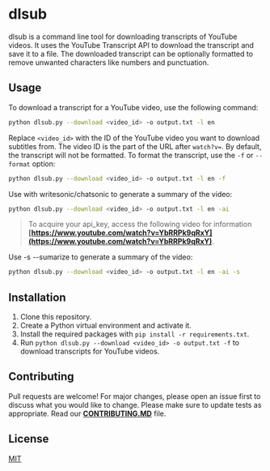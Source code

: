 # dlsub

dlsub is a command line tool for downloading transcripts of YouTube videos. It uses the YouTube Transcript API to download the transcript and save it to a file. The downloaded transcript can be optionally formatted to remove unwanted characters like numbers and punctuation.

## Usage

To download a transcript for a YouTube video, use the following command:

```bash
python dlsub.py --download <video_id> -o output.txt -l en
```

Replace `<video_id>` with the ID of the YouTube video you want to download subtitles from. The video ID is the part of the URL after `watch?v=`. By default, the transcript will not be formatted. To format the transcript, use the `-f` or `--format` option:

```bash
python dlsub.py --download <video_id> -o output.txt -l en -f 
```

Use with writesonic/chatsonic to generate a summary of the video:

```bash
python dlsub.py --download <video_id> -o output.txt -l en -ai
```

> To acquire your api_key, access the following video for information **[https://www.youtube.com/watch?v=YbRRPk9qRxY](https://www.youtube.com/watch?v=YbRRPk9qRxY)**.

Use -s --sumarize to generate a summary of the video:

```bash
python dlsub.py --download <video_id> -o output.txt -l en -ai -s
```

## Installation

1. Clone this repository.
2. Create a Python virtual environment and activate it.
3. Install the required packages with `pip install -r requirements.txt`.
4. Run `python dlsub.py --download <video_id> -o output.txt -f` to download transcripts for YouTube videos.

## Contributing

Pull requests are welcome! For major changes, please open an issue first to discuss what you would like to change. Please make sure to update tests as appropriate. Read our **[CONTRIBUTING.MD](https://github.com/lobocode/dlsub/blob/main/CONTRIBUTING.MD)** file.

## License

[MIT](https://choosealicense.com/licenses/mit/)
